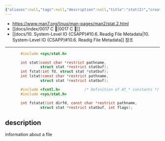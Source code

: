 ```yaml
---
{"aliases":null,"tags":null,"description":null,"title":"stat(2)","created":"2023-09-20T15:44:27","updated":"2023-09-20T15:46:34","dg-publish":true,"permalink":"/docs/stat(2)/","dgPassFrontmatter":true}
---
```


- <https://www.man7.org/linux/man-pages/man2/stat.2.html>
- [[docs/index/0017 C 🍎\|0017 C 🍎]]
- [[docs/10. System-Level IO {CSAPP}#10.6. Readig File Metadata\|10. System-Level IO {CSAPP}#10.6. Readig File Metadata]] 참조
___

```c
       #include <sys/stat.h>

       int stat(const char *restrict pathname,
                struct stat *restrict statbuf);
       int fstat(int fd, struct stat *statbuf);
       int lstat(const char *restrict pathname,
                struct stat *restrict statbuf);

       #include <fcntl.h>           /* Definition of AT_* constants */
       #include <sys/stat.h>

       int fstatat(int dirfd, const char *restrict pathname,
                struct stat *restrict statbuf, int flags);
```

## description

information about a file
